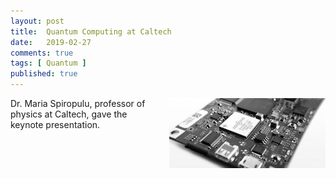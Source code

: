 ```yaml
---
layout: post
title:  Quantum Computing at Caltech
date:   2019-02-27
comments: true
tags: [ Quantum ]
published: true
---
```


<img style="margin-left:20px" src="/images/parallella_perspective_250_bw.jpg" alt="images/parallella_perspective_250_bw.jpg" align="right">

Dr. Maria Spiropulu, professor of physics at Caltech, gave the
keynote presentation.



